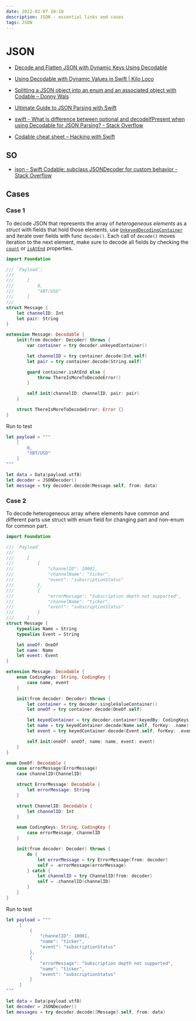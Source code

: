 ```yaml
---
date: 2022-02-07 10:10
description: JSON - essential links and cases
tags: JSON
---
```

# JSON

* [Decode and Flatten JSON with Dynamic Keys Using Decodable](https://swiftsenpai.com/swift/decode-dynamic-keys-json/)

* [Using Decodable with Dynamic Values in Swift | Kilo Loco](https://www.kiloloco.com/articles/009-using-decodable-dynamic-values-swift/)

* [Splitting a JSON object into an enum and an associated object with Codable – Donny Wals](https://www.donnywals.com/splitting-a-json-object-into-an-enum-and-an-associated-object-with-codable/)

* [Ultimate Guide to JSON Parsing with Swift](https://benscheirman.com/2017/06/swift-json/)

* [swift - What is difference between optional and decodeIfPresent when using Decodable for JSON Parsing? - Stack Overflow](https://stackoverflow.com/questions/46292325/what-is-difference-between-optional-and-decodeifpresent-when-using-decodable-for)

* [Codable cheat sheet – Hacking with Swift](https://www.hackingwithswift.com/articles/119/codable-cheat-sheet)

## SO

* [json - Swift Codable: subclass JSONDecoder for custom behavior - Stack Overflow](https://stackoverflow.com/a/71301822/11793043)

## Cases

### Case 1

To decode JSON that represents the array of _heterogeneous elements_ as a _struct_ with fields that hold those elements, use [`UnkeyedDecodingContainer`](https://developer.apple.com/documentation/swift/unkeyeddecodingcontainer) and iterate over fields with func `decode()`. Each call of `decode()` moves iteration to the next element, make sure to decode all fields by checking the [`count`](https://developer.apple.com/documentation/swift/unkeyeddecodingcontainer/2892719-count) or [`isAtEnd`](https://developer.apple.com/documentation/swift/unkeyeddecodingcontainer/2892732-isatend) properties.

```swift
import Foundation

/// `Payload`:
///
///     [
///         0,
///         "XBT/USD"
///     ]
///
struct Message {
    let channelID: Int
    let pair: String
}

extension Message: Decodable {
    init(from decoder: Decoder) throws {
        var container = try decoder.unkeyedContainer()

        let channelID = try container.decode(Int.self)
        let pair = try container.decode(String.self)

        guard container.isAtEnd else {
            throw ThereIsMoreToDecodeError()
        }

        self.init(channelID: channelID, pair: pair)
    }

    struct ThereIsMoreToDecodeError: Error {}
}
```

Run to test

```swift
let payload = """
    [
        0,
        "XBT/USD"
    ]
"""

let data = Data(payload.utf8)
let decoder = JSONDecoder()
let message = try decoder.decode(Message.self, from: data)
```

### Case 2

To decode heterogeneous array where elements have common and different parts use struct with enum field for changing part and non-enum for common part.

```swift
import Foundation

/// `Payload`
///
///     [
///         {
///             "channelID": 10001,
///             "channelName": "ticker",
///             "event": "subscriptionStatus"
///         },
///         {
///             "errorMessage": "Subscription depth not supported",
///             "channelName": "ticker",
///             "event": "subscriptionStatus"
///         }
///     ]
struct Message {
    typealias Name = String
    typealias Event = String

    let oneOf: OneOf
    let name: Name
    let event: Event
}

extension Message: Decodable {
    enum CodingKeys: String, CodingKey {
        case name, event
    }

    init(from decoder: Decoder) throws {
        let container = try decoder.singleValueContainer()
        let oneOf = try container.decode(OneOf.self)

        let keyedContainer = try decoder.container(keyedBy: CodingKeys.self)
        let name = try keyedContainer.decode(Name.self, forKey: .name)
        let event = try keyedContainer.decode(Event.self, forKey: .event)

        self.init(oneOf: oneOf, name: name, event: event)
    }
}

enum OneOf: Decodable {
    case errorMessage(ErrorMessage)
    case channelID(ChannelID)

    struct ErrorMessage: Decodable {
        let errorMessage: String
    }

    struct ChannelID: Decodable {
        let channelID: Int
    }

    enum CodingKeys: String, CodingKey {
        case errorMessage, channelID
    }

    init(from decoder: Decoder) throws {
        do {
            let errorMessage = try ErrorMessage(from: decoder)
            self = .errorMessage(errorMessage)
        } catch {
            let channelID = try ChannelID(from: decoder)
            self = .channelID(channelID)
        }
    }
}
```

Run to test

```swift
let payload = """
     [
         {
             "channelID": 10001,
             "name": "ticker",
             "event": "subscriptionStatus"
         },
         {
             "errorMessage": "Subscription depth not supported",
             "name": "ticker",
             "event": "subscriptionStatus"
         }
     ]
"""

let data = Data(payload.utf8)
let decoder = JSONDecoder()
let messages = try decoder.decode([Message].self, from: data)
```
